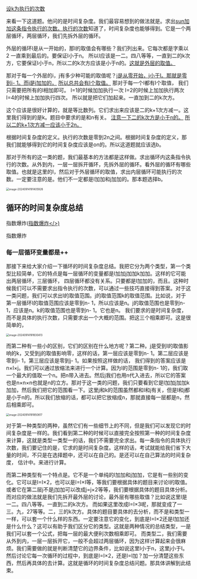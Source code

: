 <u>设k为执行的次数</u>

来看一下这道题。他问的是时间复杂度。我们最容易想到的做法就是。求出<u>sun加加这条指令执行的次数。执行的次数</u>知道了，时间复杂度也能够得到。它是一个两层循环，两层循环，我们先拆外层的循环。

外层的循环I是从一开始的，那I的取值会有哪些？我们列出来。它每次都是字乘以2 一直乘到最后的。要保证I小于n。
所以I应该是一二。四八等等，一直到二的k次方，它要保证I小于n，所以二的k次方应该是小于n的。<u>这就是外层的取值。</u>

那对于每一个外层的i，j有多少种可能的取值呢？<u>j是从零开始，j小于I。那就是零到i- 1。而j是j加加的，</u>
<u>所以总共会有I个取值。</u>
那对于每一个I都有I个取值，
我们只需要把所有的I相加即可。
I=1的时候加加执行一次
I=2的时候上加加执行两次
I=4的时候上加加执行四次。
所以就是把它们加起来。一直加到二的k次方。

这个应该是很好计算的，就是等比数列。它们求出来应该是二的k+1次方减一。这里我们得到的是k。题目中要求的是和n有关。
<u>注意一下二的k次方是小于n的。</u>
<u>所以二的k+1次方减一应该小于2n。</u>

根据时间复杂度的定义。执行的次数是零到2n之间。根据时间复杂度的定义，那我们就能够得到它的时间复杂度应该是on的。所以这道题就应该选b。

那对于所有的这一类的题，我们最基本的方法都是这样做。求出循环内这条指令执行的次数。从外到内，一层一层拆开循环，先拆外层的循环。看外层的循环有哪些取值。也就是这里的I，然后对于外层循环的取值，求出内层循环可能执行的次数。一定要注意的是。他们不一定都是I加加和j加加的。那本题选择b。

<img src="/Users/yuebinghui/Documents/program/github/note/images/image-20240914191405926.png" alt="image-20240914191405926" style="zoom:50%;" />

## 循环的时间复杂度总结

指数爆炸(<a href="/Users/yuebinghui/Documents/program/github/note/笔记/数学/周洋鑫/06.1零基础核心考点精讲5-2.md#指数爆炸">指数爆炸</>)

<a id="指数爆炸">指数爆炸</a>

### 每一层循环变量都是++

那接下来给大家介绍一下循环的时间复杂度总结。我把它分为两个类型，第一个类型比较简单，它的特点是每一层循环的变量都是I加加j加加k加加。这样的它可能出两层循环，三层循环，
四层循环都没有关系。只要都是I加加的，而且。这种时候我们可以不需要求出指令执行的次数，可以通过一些技巧直接得到答案。对于这一类问题，我们可以求出I的取值范围。j的取值范围k的取值范围。比如说，对于第一层循环I的取值范围应该是零到n- 1，所以应该是n。j的取值范围也是零到n- 1，应该是n。k的取值范围也是零到n- 1。它也是n。
我们要求的是时间复杂度，而不是具体的执行次数，只需要求出一个大概的范围。把这三个相乘即可。这是很简单的，

<img src="/Users/yuebinghui/Documents/program/github/note/images/image-20240914191630413.png" alt="image-20240914191630413" style="zoom:50%;" />

而第二种有一些小的区别，它们的区别在什么地方呢？第二种。j是受到I的取值影响的k，又受到j的取值影响零，这样的话，第一层应该是零到n- 1。第二层应该是零到i- 1，第三层应该是零到j- 1。如果按照这样做的话，
我们得到的答案应该是n×I×j。我们可以通过放缩法来进行一个计算。因为I的范围是零到n- 1的，我们取一个最大的值取一个n。把n带入进去。然后j我们也用n代入进去，所以它的答案也是n×n×n也就是n的立方。那对于这一类的问题，我们只要看到它是I加加j加加k加加，然后我们把它的范围看一下。这里j和k的范围虽然都和I和j有关，但是I和j都是小于n的。所以我们放缩的话，都可以把它放缩成n，那就直接每一层都是n，然后相乘即可。

<img src="/Users/yuebinghui/Documents/program/github/note/images/image-20240914191850617.png" alt="image-20240914191850617" style="zoom:50%;" />

对于第一种类型的两种，虽然它们有一些细节上的不同，但是我们可以发现它的时间复杂度是一样的。我们看到第二种的时候可以直接完全按照第一种的时间复杂度来计算，这就是类型一类型一的话，我们不需要完全求出。每一条指令的具体执行次数，我们要记住的是，它求的是时间复杂度。这样的话，考试就能给我们省下大量的时间，不只是在选择题中，还可以在自己的。是还可以在自己算法的时间复杂度，
估计中。来进行计算。



而第二种类型有一个特点是。它不是一个单纯的I加加和j加加，它是有一些别的变化。它可以是I=I×2，也可以是I=I×I等，等我们要根据具体的题目来讨论I的取值。或者它在第二层j不是j加加可以改成j=j×2等等，我们要根据具体的题目具体分析。而对应的做法就是我们先拆开最外层的讨论，最外层有哪些取值？比如说这里I是一二。四八等等。一直到二的k次方。
而如果这里改成I=I×3呢，那就变成了一三。九，27等等。二，三的k次方。具体的题目要具体的去分析，而不是和类型一一样，可以套一个什么样的东西。一定要注意它的变化，到底是I=I×2还是I加加还是什么什么？这可以有助于我们区分它的类型。这就是两种情况的总结类型，一是我们可以套一个公式，把每一层的最大便利次数相乘即可。
而类型二，我们需要从外到内，一层一层拆开它，一般不会超过两层循环，因为这样计算起来会很麻烦。我们需要做的就是判断清楚它的边界条件，比如说这里I小于n，这里j小于I。然后讨论它每一次循环的过程中，到底是I=I×2，还是I=I加？加一分清楚这些东西，然后再具体的去计算。这就是循环的时间复杂度总结问题。那具体讲解到此结束。
